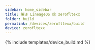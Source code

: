 ```yaml
---
sidebar: home_sidebar
title: 编译 LineageOS 给 zerofltexx
folder: build
permalink: /devices/zerofltexx/build
device: zerofltexx
---
```

{% include templates/device_build.md %}
